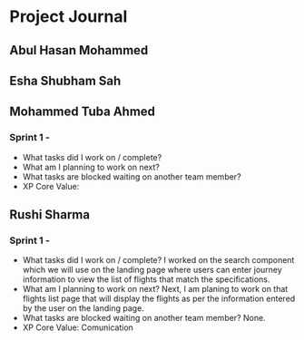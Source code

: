 # Project Journal


## Abul Hasan Mohammed

## Esha Shubham Sah

## Mohammed Tuba Ahmed
### Sprint 1 - 
- What tasks did I work on / complete?
- What am I planning to work on next?
- What tasks are blocked waiting on another team member?
- XP Core Value:

## Rushi Sharma
### Sprint 1 - 
- What tasks did I work on / complete?
  I worked on the search component which we will use on the landing page where users can enter journey information to view the list of flights that match the     specifications.
- What am I planning to work on next?
  Next, I am planing to work on that flights list page that will display the flights as per the information entered by the user on the landing page.
- What tasks are blocked waiting on another team member?
  None.
- XP Core Value:
  Comunication


